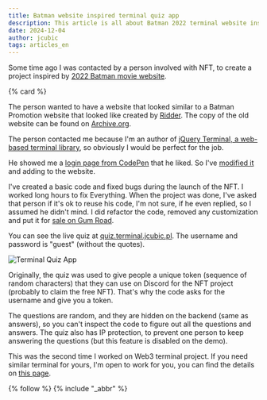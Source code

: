 ```yaml
---
title: Batman website inspired terminal quiz app
description: This article is all about Batman 2022 terminal website inspired quiz app, that you can use for your project
date: 2024-12-04
author: jcubic
tags: articles_en
---
```


Some time ago I was contacted by a person involved with NFT, to create a project inspired by [2022
Batman movie website](https://www.firstshowing.net/2021/there-is-a-new-viral-marketing-website-for-the-batman-to-follow/).

<!-- more -->
{% card %}

The person wanted to have a website that looked similar to a Batman Promotion website that looked
like created by [Ridder](https://en.wikipedia.org/wiki/Riddler). The copy of the old website can be
found on [Archive.org](https://web.archive.org/web/20220202181146/https://www.rataalada.com/).

The person contacted me because I'm an author of [jQuery Terminal, a web-based terminal
library](https://terminal.jcubic.pl/), so obviously I would be perfect for the job.

He showed me a [login page from CodePen](https://codepen.io/remsrob/pen/ZRyqNx) that he liked.
So I've [modified it](https://codepen.io/jcubic/pen/xxYBWqr) and adding to the website.

I've created a basic code and fixed bugs during the launch of the NFT. I worked long hours to fix
Everything.  When the project was done, I've asked that person if it's ok to reuse his code, I'm not
sure, if he even replied, so I assumed he didn't mind. I did refactor the code, removed any
customization and put it for [sale on
Gum Road](https://jcubic.gumroad.com/l/vintage-web-terminal-quiz-application).

You can see the live quiz at [quiz.terminal.jcubic.pl](https://quiz.terminal.jcubic.pl/). The
username and password is "guest" (without the quotes).

![Terminal Quiz App](/img/terminal-quiz-app.png)

Originally, the quiz was used to give people a unique token (sequence of random characters) that
they can use on Discord for the NFT project (probably to claim the free NFT). That's why the code
asks for the username and give you a token.

The questions are random, and they are hidden on the backend (same as answers), so you can't inspect
the code to figure out all the questions and answers. The quiz also has IP protection, to prevent
one person to keep answering the questions (but this feature is disabled on the demo).

This was the second time I worked on Web3 terminal project. If you need similar terminal for yours,
I'm open to work for you, you can find the details on [this page](https://support.jcubic.pl/).

{% follow %}
{% include "_abbr" %}
